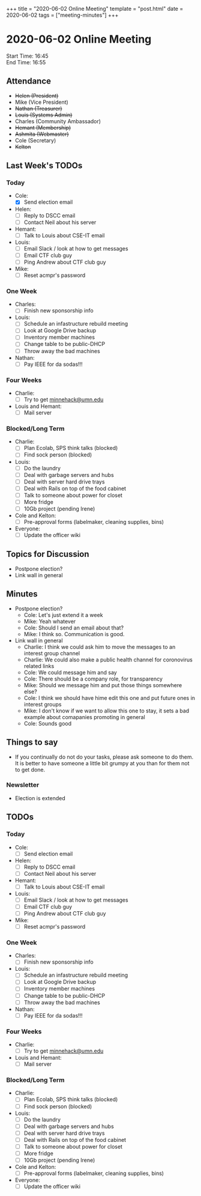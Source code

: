 +++
title = "2020-06-02 Online Meeting"
template = "post.html"
date = 2020-06-02
tags = ["meeting-minutes"]
+++
# 2020-06-02 Online Meeting

Start Time: 16:45  
End Time:   16:55  

## Attendance
- ~~Helen      (President)~~
- Mike       (Vice President)
- ~~Nathan     (Treasurer)~~
- ~~Louis      (Systems Admin)~~
- Charles    (Community Ambassador)
- ~~Hemant     (Membership)~~
- ~~Ashmita    (Webmaster)~~
- Cole       (Secretary)
- ~~Kelton~~

## Last Week's TODOs
### Today
- Cole:
  - [x] Send election email
- Helen:
  - [ ] Reply to DSCC email
  - [ ] Contact Neil about his server
- Hemant:
  - [ ] Talk to Louis about CSE-IT email
- Louis:
  - [ ] Email Slack / look at how to get messages
  - [ ] Email CTF club guy
  - [ ] Ping Andrew about CTF club guy
- Mike:
  - [ ] Reset acmpr's password
### One Week
- Charles:
  - [ ] Finish new sponsorship info
- Louis:
  - [ ] Schedule an infastructure rebuild meeting
  - [ ] Look at Google Drive backup
  - [ ] Inventory member machines
  - [ ] Change table to be public-DHCP
  - [ ] Throw away the bad machines
- Nathan:
  - [ ] Pay IEEE for da sodas!!!
### Four Weeks
- Charlie:
  - [ ] Try to get minnehack@umn.edu
- Louis and Hemant:
  - [ ] Mail server
### Blocked/Long Term
- Charlie:
  - [ ] Plan Ecolab, SPS think talks (blocked)
  - [ ] Find sock person (blocked)
- Louis:
  - [ ] Do the laundry
  - [ ] Deal with garbage servers and hubs
  - [ ] Deal with server hard drive trays
  - [ ] Deal with Rails on top of the food cabinet
  - [ ] Talk to someone about power for closet
  - [ ] More fridge
  - [ ] 10Gb project (pending Irene)
- Cole and Kelton:
  - [ ] Pre-approval forms (labelmaker, cleaning supplies, bins) 
- Everyone:
  - [ ] Update the officer wiki

## Topics for Discussion
- Postpone election?
- Link wall in general

## Minutes
- Postpone election?
  - Cole: Let's just extend it a week
  - Mike: Yeah whatever
  - Cole: Should I send an email about that?
  - Mike: I think so. Communication is good.
- Link wall in general
  - Charlie: I think we could ask him to move the messages to an interest group channel
  - Charlie: We could also make a public health channel for coronovirus related links
  - Cole: We could message him and say
  - Cole: There should be a company role, for transparency
  - Mike: Should we message him and put those things somewhere else?
  - Cole: I think we should have hime edit this one and put future ones in interest groups
  - Mike: I don't know if we want to allow this one to stay, it sets a bad example about comapanies promoting in general
  - Cole: Sounds good

## Things to say
- If you continually do not do your tasks, please ask someone to do them. It is better to have someone a little bit grumpy at you than for them not to get done.

### Newsletter
- Election is extended

## TODOs
### Today
- Cole:
  - [ ] Send election email
- Helen:
  - [ ] Reply to DSCC email
  - [ ] Contact Neil about his server
- Hemant:
  - [ ] Talk to Louis about CSE-IT email
- Louis:
  - [ ] Email Slack / look at how to get messages
  - [ ] Email CTF club guy
  - [ ] Ping Andrew about CTF club guy
- Mike:
  - [ ] Reset acmpr's password
### One Week
- Charles:
  - [ ] Finish new sponsorship info
- Louis:
  - [ ] Schedule an infastructure rebuild meeting
  - [ ] Look at Google Drive backup
  - [ ] Inventory member machines
  - [ ] Change table to be public-DHCP
  - [ ] Throw away the bad machines
- Nathan:
  - [ ] Pay IEEE for da sodas!!!
### Four Weeks
- Charlie:
  - [ ] Try to get minnehack@umn.edu
- Louis and Hemant:
  - [ ] Mail server
### Blocked/Long Term
- Charlie:
  - [ ] Plan Ecolab, SPS think talks (blocked)
  - [ ] Find sock person (blocked)
- Louis:
  - [ ] Do the laundry
  - [ ] Deal with garbage servers and hubs
  - [ ] Deal with server hard drive trays
  - [ ] Deal with Rails on top of the food cabinet
  - [ ] Talk to someone about power for closet
  - [ ] More fridge
  - [ ] 10Gb project (pending Irene)
- Cole and Kelton:
  - [ ] Pre-approval forms (labelmaker, cleaning supplies, bins) 
- Everyone:
  - [ ] Update the officer wiki
